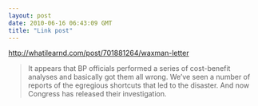 ```yaml
---
layout: post
date: 2010-06-16 06:43:09 GMT
title: "Link post"
---
```

<http://whatilearnd.com/post/701881264/waxman-letter>

> It appears that BP officials performed a series of cost-benefit analyses and basically got them all wrong. We’ve seen a number of reports of the egregious shortcuts that led to the disaster. And now Congress has released their investigation.